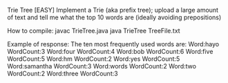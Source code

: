 Trie Tree 
[EASY] Implement a Trie (aka prefix tree); upload a large amount of text and tell me what the top 10 words are (ideally avoiding prepositions)

How to compile: 
javac TrieTree.java
java TrieTree TreeFile.txt

Example of response: 
The ten most frequently used words are:
Word:hayo WordCount:3
Word:four WordCount:4
Word:bob WordCount:6
Word:five WordCount:5
Word:hm WordCount:2
Word:yes WordCount:5
Word:samantha WordCount:3
Word:words WordCount:2
Word:two WordCount:2
Word:three WordCount:3
